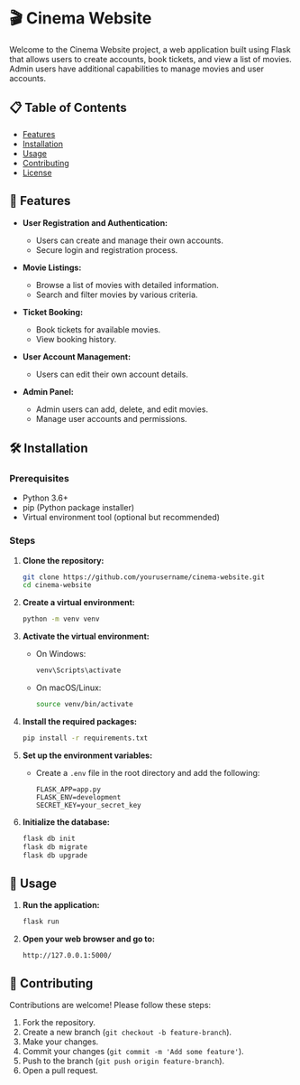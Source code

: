 # 🎬 Cinema Website

Welcome to the Cinema Website project, a web application built using Flask that allows users to create accounts, book tickets, and view a list of movies. Admin users have additional capabilities to manage movies and user accounts.

## 📋 Table of Contents

- [Features](#features)
- [Installation](#installation)
- [Usage](#usage)
- [Contributing](#contributing)
- [License](#license)

## 🌟 Features

- **User Registration and Authentication:** 
  - Users can create and manage their own accounts.
  - Secure login and registration process.
  
- **Movie Listings:**
  - Browse a list of movies with detailed information.
  - Search and filter movies by various criteria.
  
- **Ticket Booking:**
  - Book tickets for available movies.
  - View booking history.
  
- **User Account Management:**
  - Users can edit their own account details.
  
- **Admin Panel:**
  - Admin users can add, delete, and edit movies.
  - Manage user accounts and permissions.

## 🛠️ Installation

### Prerequisites

- Python 3.6+
- pip (Python package installer)
- Virtual environment tool (optional but recommended)

### Steps

1. **Clone the repository:**
   ```bash
   git clone https://github.com/yourusername/cinema-website.git
   cd cinema-website
   ```

2. **Create a virtual environment:**
   ```bash
   python -m venv venv
   ```

3. **Activate the virtual environment:**
   - On Windows:
     ```bash
     venv\Scripts\activate
     ```
   - On macOS/Linux:
     ```bash
     source venv/bin/activate
     ```

4. **Install the required packages:**
   ```bash
   pip install -r requirements.txt
   ```

5. **Set up the environment variables:**
   - Create a `.env` file in the root directory and add the following:
     ```env
     FLASK_APP=app.py
     FLASK_ENV=development
     SECRET_KEY=your_secret_key
     ```

6. **Initialize the database:**
   ```bash
   flask db init
   flask db migrate
   flask db upgrade
   ```

## 🚀 Usage

1. **Run the application:**
   ```bash
   flask run
   ```

2. **Open your web browser and go to:**
   ```
   http://127.0.0.1:5000/
   ```

## 🤝 Contributing

Contributions are welcome! Please follow these steps:

1. Fork the repository.
2. Create a new branch (`git checkout -b feature-branch`).
3. Make your changes.
4. Commit your changes (`git commit -m 'Add some feature'`).
5. Push to the branch (`git push origin feature-branch`).
6. Open a pull request.
